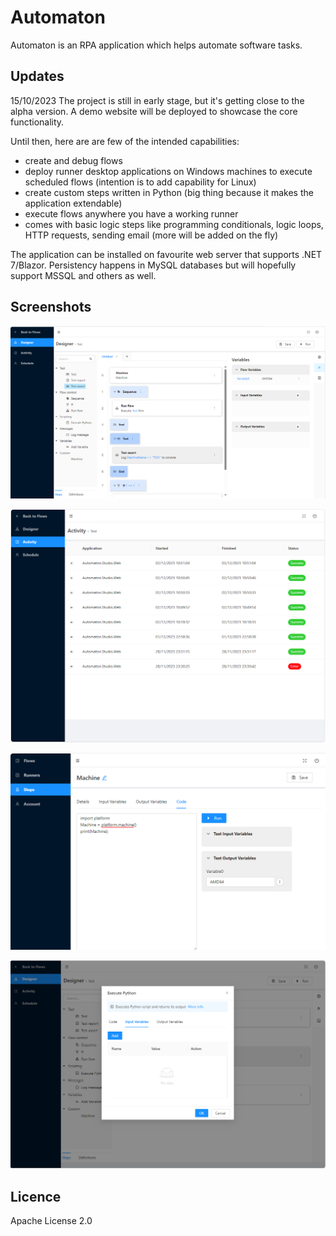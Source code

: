 # Automaton

Automaton is an RPA application which helps automate software tasks.

## Updates

15/10/2023 
The project is still in early stage, but it's getting close to the alpha version. A demo website will be deployed to showcase the core functionality.

Until then, here are are few of the intended capabilities:
- create and debug flows
- deploy runner desktop applications on Windows machines to execute scheduled flows (intention is to add capability for Linux)
- create custom steps written in Python (big thing because it makes the application extendable)
- execute flows anywhere you have a working runner
- comes with basic logic steps like programming conditionals, logic loops, HTTP requests, sending email (more will be added on the fly)

The application can be installed on favourite web server that supports .NET 7/Blazor. Persistency happens in MySQL databases but will hopefully support MSSQL and others as well.

## Screenshots

![Screenshot 01](/screenshots/Screenshot-2024-01-22-231011.png?raw=true "Studio Flow")

![Screenshot 02](/screenshots/Screenshot-2024-01-22-230540.png?raw=true "Studio Activity")

![Screenshot 03](/screenshots/Screenshot-2024-01-22-231417.png?raw=true "Studio Step")

![Screenshot 04](/screenshots/Screenshot-2024-01-22-231131.png?raw=true "Studio Python")

## Licence

Apache License 2.0
